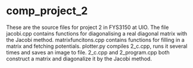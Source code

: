 comp_project_2
==============
These are the source files for project 2 in FYS3150 at UIO.
The file jacobi.cpp contains functions for diagonalising
a real diagonal matrix with the Jacobi method. matrixfuncitons.cpp
contains functions for filling in a matrix and fetching potentials.
plotter.py compiles 2_c.cpp, runs it several times and saves an image to
file. 2_c.cpp and 2_program.cpp both construct a matrix and diagonalize it
by the Jacobi method.

